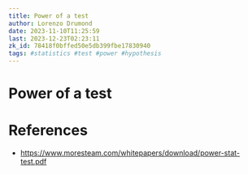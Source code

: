 ```yaml
---
title: Power of a test
author: Lorenzo Drumond
date: 2023-11-10T11:25:59
last: 2023-12-23T02:23:11
zk_id: 78418f0bffed50e5db399fbe17830940
tags: #statistics #test #power #hypothesis
---
```



# Power of a test



# References
- https://www.moresteam.com/whitepapers/download/power-stat-test.pdf
